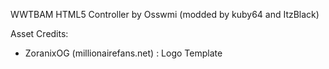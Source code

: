 WWTBAM HTML5 Controller by Osswmi (modded by kuby64 and ItzBlack)

Asset Credits:
+ ZoranixOG (millionairefans.net) : Logo Template
